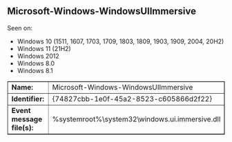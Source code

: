 ## Microsoft-Windows-WindowsUIImmersive

Seen on:
* Windows 10 (1511, 1607, 1703, 1709, 1803, 1809, 1903, 1909, 2004, 20H2)
* Windows 11 (21H2)
* Windows 2012
* Windows 8.0
* Windows 8.1

<table border="1" class="docutils">
  <tbody>
    <tr>
      <td><b>Name:</b></td>
      <td>Microsoft-Windows-WindowsUIImmersive</td>
    </tr>
    <tr>
      <td><b>Identifier:</b></td>
      <td>{74827cbb-1e0f-45a2-8523-c605866d2f22}</td>
    </tr>
    <tr>
      <td><b>Event message file(s):</b></td>
      <td>%systemroot%\system32\windows.ui.immersive.dll</td>
    </tr>
  </tbody>
</table>

&nbsp;


